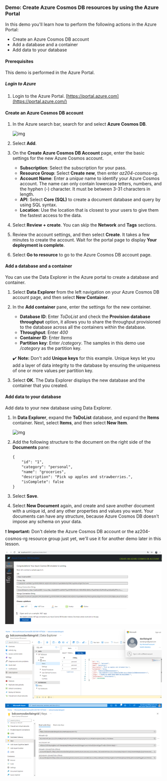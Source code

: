 ### Demo: Create Azure Cosmos DB resources by using the Azure Portal

In this demo you'll learn how to perform the following actions in the Azure Portal:

- Create an Azure Cosmos DB account
- Add a database and a container
- Add data to your database

#### Prerequisites

This demo is performed in the Azure Portal.

##### Login to Azure

1. Login to the Azure Portal. [https://portal.azure.com](https://portal.azure.com/)

#### Create an Azure Cosmos DB account

1. In the Azure search bar, search for and select **Azure Cosmos DB**.

   ![img](https://www.skillpipe.com/api/2.1/content/urn:uuid:88438492-2a00-5769-bee1-e4c9ebc889fb@2020-12-12T08:30:18Z/OEBPS/Images/906099-363546.png)

2. Select **Add**.

3. On the **Create Azure Cosmos DB Account** page, enter the basic settings for the new Azure Cosmos account.

   - **Subscription**: Select the subscription for your pass.
   - **Resource Group**: Select **Create new**, then enter *az204-cosmos-rg*.
   - **Account Name**: Enter a *unique* name to identify your Azure Cosmos account. The name can only contain lowercase letters, numbers, and the hyphen (-) character. It must be between 3-31 characters in length.
   - **API**: Select **Core (SQL)** to create a document database and query by using SQL syntax.
   - **Location**: Use the location that is closest to your users to give them the fastest access to the data.

4. Select **Review + create**. You can skip the **Network** and **Tags** sections.

5. Review the account settings, and then select **Create**. It takes a few minutes to create the account. Wait for the portal page to display **Your deployment is complete**.

6. Select **Go to resource** to go to the Azure Cosmos DB account page.

#### Add a database and a container

You can use the Data Explorer in the Azure portal to create a database and container.

1. Select **Data Explorer** from the left navigation on your Azure Cosmos DB account page, and then select **New Container**.

2. In the **Add container** pane, enter the settings for the new container.

   - **Database ID**: Enter *ToDoList* and check the **Provision database throughput** option, it allows you to share the throughput provisioned to the database across all the containers within the database.
   - **Throughput**: Enter *400*
   - **Container ID**: Enter *Items*
   - **Partition key**: Enter */category*. The samples in this demo use */category* as the partition key.

   ✔️ **Note:** Don't add **Unique keys** for this example. Unique keys let you add a layer of data integrity to the database by ensuring the uniqueness of one or more values per partition key.

3. Select **OK**. The Data Explorer displays the new database and the container that you created.

#### Add data to your database

Add data to your new database using Data Explorer.

1. In **Data Explorer**, expand the **ToDoList** database, and expand the **Items** container. Next, select **Items**, and then select **New Item**.

   ![img](https://www.skillpipe.com/api/2.1/content/urn:uuid:88438492-2a00-5769-bee1-e4c9ebc889fb@2020-12-12T08:30:18Z/OEBPS/Images/906100-363547.png)

2. Add the following structure to the document on the right side of the **Documents** pane:

   

   ```
   {
       "id": "1",
       "category": "personal",
       "name": "groceries",
       "description": "Pick up apples and strawberries.",
       "isComplete": false
   }
   ```

   

3. Select **Save**.

4. Select **New Document** again, and create and save another document with a unique id, and any other properties and values you want. Your documents can have any structure, because Azure Cosmos DB doesn't impose any schema on your data.

❗️ **Important:** Don't delete the Azure Cosmos DB account or the az204-cosmos-rg resource group just yet, we'll use it for another demo later in this lesson.


![Captura](images/Captura.PNG)

![Captura1](images/Captura1.PNG)

![Captura2](images/Captura2.PNG)
